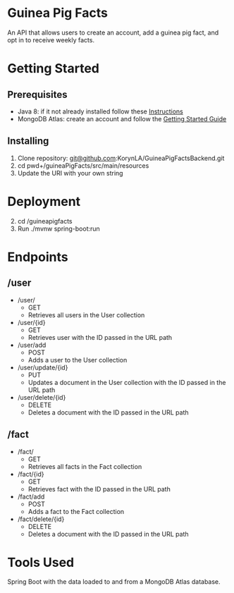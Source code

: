 # Guinea Pig Facts
An API that allows users to create an account, add a guinea pig fact, and opt in to receive weekly facts. 

# Getting Started

## Prerequisites
- Java 8: if it not already installed follow these [Instructions](https://java.com/en/download/help/download_options.xml) 
- MongoDB Atlas: create an account and follow the [Getting Started Guide](https://docs.atlas.mongodb.com/getting-started/)
## Installing
1. Clone repository: git@github.com:KorynLA/GuineaPigFactsBackend.git
2. cd pwd+/guineaPigFacts/src/main/resources
3. Update the URI with your own string

# Deployment
2. cd /guineapigfacts
3. Run ./mvnw spring-boot:run

# Endpoints
## /user
  - /user/
    - GET
    - Retrieves all users in the User collection
  - /user/{id}
    - GET
    - Retrieves user with the ID passed in the URL path
  - /user/add
    - POST
    - Adds a user to the User collection
  - /user/update/{id}
    - PUT
    - Updates a document in the User collection with the ID passed in the URL path
  - /user/delete/{id}
    - DELETE
    - Deletes a document with the ID passed in the URL path
## /fact
  - /fact/
    - GET
    - Retrieves all facts in the Fact collection
  - /fact/{id}
    - GET
    - Retrieves fact with the ID passed in the URL path
  - /fact/add
    - POST
    - Adds a fact to the Fact collection
  - /fact/delete/{id}
    - DELETE
    - Deletes a document with the ID passed in the URL path
# Tools Used
Spring Boot with the data loaded to and from a MongoDB Atlas database.
